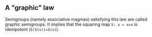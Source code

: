 ## A "graphic" law

Semigroups (namely associative magmas) satisfying this law are called graphic semigroups.  It implies that the squaring map `S: x ↦ x◇x` is idempotent (`S(S(x))=S(x)`).
